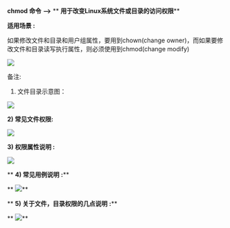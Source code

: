  **chmod 命令** **-->** ** **用于改变Linux系统文件或目录的访问权限****

**适用场景 :**

如果修改文件和目录和用户组属性，要用到chown(change owner)，而如果要修改文件和目录读写执行属性，则必须使用到chmod(change modify)

![][0]

 备注:

 1) 文件目录示意图：

![][1]

  
**2) 常见文件权限:**

**![][2]**

**3) 权限属性说明 :**

**![][3]**

** **4) 常见用例说明** **:****

** **![][4]****

** **5) 关于文件，目录权限的几点说明** **:****

** **![][5]****

[0]: ./img/20160928215118681.png
[1]: ./img/20160928212600998.png
[2]: ./img/20160928213241860.png
[3]: ./img/20160928214446709.png
[4]: ./img/20160928220313575.png
[5]: ./img/20160930220538863.png